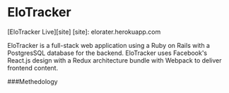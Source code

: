 # EloTracker
[EloTracker Live][site]
[site]: elorater.herokuapp.com

EloTracker is a full-stack web application using a Ruby on Rails with a PostgresSQL database for the backend.  EloTracker uses Facebook's React.js design with a Redux architecture bundle with Webpack to deliver frontend content.  

###Methedology
